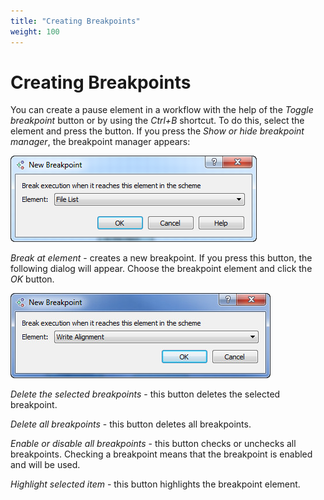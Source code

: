 ```yaml
---
title: "Creating Breakpoints"
weight: 100
---
```



# Creating Breakpoints

You can create a pause element in a workflow with the help of the _Toggle breakpoint_ button or by using the _Ctrl+B_ shortcut. To do this, select the element and press the button. If you press the _Show or hide breakpoint manager_, the breakpoint manager appears:


![](/images/65930035/65930036.png)

_Break at element_ - creates a new breakpoint. If you press this button, the following dialog will appear. Choose the breakpoint element and click the _OK_ button.

![](/images/65930035/65930037.jpg)

_Delete the selected breakpoints_ - this button deletes the selected breakpoint.

_Delete all breakpoints_ - this button deletes all breakpoints.

_Enable or disable all breakpoints_ - this button checks or unchecks all breakpoints. Checking a breakpoint means that the breakpoint is enabled and will be used.

_Highlight selected item_ - this button highlights the breakpoint element.